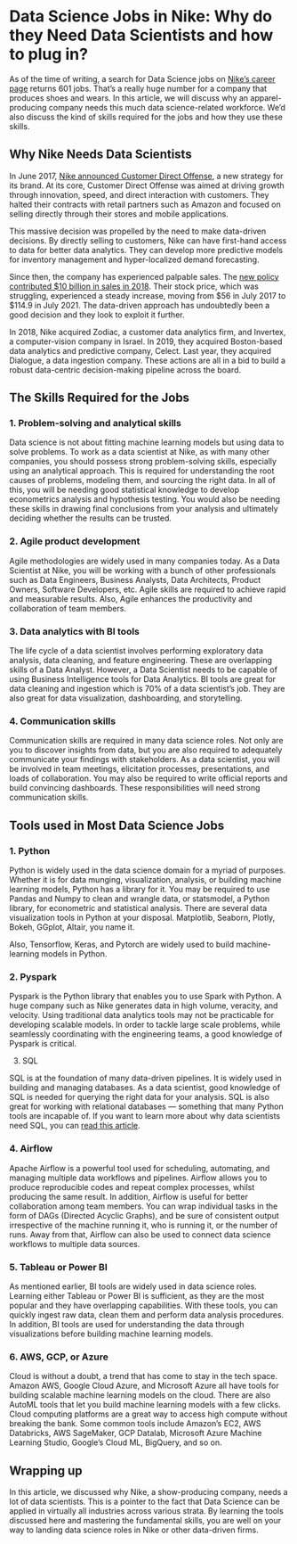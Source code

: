 # Data Science Jobs in Nike: Why do they Need Data Scientists and how to plug in?

As of the time of writing, a search for Data Science jobs on [Nike’s career page](https://jobs.nike.com/?jobSearch=true&jsKeywords%5B0%5D=data&jsKeywords%5B1%5D=scientist&jsOffset=36&jsSort=relevance&jsLanguage=en) returns 601 jobs. That’s a really huge number for a company that produces shoes and wears. In this article, we will discuss why an apparel-producing company needs this much data science-related workforce. We’d also discuss the kind of skills required for the jobs and how they use these skills.


## Why Nike Needs Data Scientists

In June 2017, [Nike announced Customer Direct Offense](https://www.fool.com/investing/2017/06/20/why-nike-is-laying-off-staff-and-changing-strategy.aspx), a new strategy for its brand. At its core, Customer Direct Offense was aimed at driving growth through innovation, speed, and direct interaction with customers. They halted their contracts with retail partners such as Amazon and focused on selling directly through their stores and mobile applications.

This massive decision was propelled by the need to make data-driven decisions. By directly selling to customers, Nike can have first-hand access to data for better data analytics. They can develop more predictive models for inventory management and hyper-localized demand forecasting.

Since then, the company has experienced palpable sales. The [new policy contributed $10 billion in sales in 2018](https://d3.harvard.edu/platform-digit/submission/nike-just-do-it-with-data-science-and-demand-sensing/#_edn1). Their stock price, which was struggling, experienced a steady increase, moving from $56 in July 2017 to $114.9 in July 2021. The data-driven approach has undoubtedly been a good decision and they look to exploit it further. 

In 2018, Nike acquired Zodiac, a customer data analytics firm, and Invertex, a computer-vision company in Israel. In 2019, they acquired Boston-based data analytics and predictive company, Celect. Last year, they acquired Dialogue, a data ingestion company. These actions are all in a bid to build a robust data-centric decision-making pipeline across the board.


## The Skills Required for the Jobs



### 1. Problem-solving and analytical skills

Data science is not about fitting machine learning models but using data to solve problems. To work as a data scientist at Nike, as with many other companies, you should possess strong problem-solving skills, especially using an analytical approach. This is required for understanding the root causes of problems, modeling them, and sourcing the right data. In all of this, you will be needing good statistical knowledge to develop econometrics analysis and hypothesis testing. You would also be needing these skills in drawing final conclusions from your analysis and ultimately deciding whether the results can be trusted.



### 2. Agile product development

Agile methodologies are widely used in many companies today. As a Data Scientist at Nike, you will be working with a bunch of other professionals such as Data Engineers, Business Analysts, Data Architects, Product Owners, Software Developers, etc. Agile skills are required to achieve rapid and measurable results. Also, Agile enhances the productivity and collaboration of team members.



### 3. Data analytics with BI tools

The life cycle of a data scientist involves performing exploratory data analysis, data cleaning, and feature engineering. These are overlapping skills of a Data Analyst. However, a Data Scientist needs to be capable of using Business Intelligence tools for Data Analytics. BI tools are great for data cleaning and ingestion which is 70% of a data scientist’s job. They are also great for data visualization, dashboarding, and storytelling. 



### 4. Communication skills

Communication skills are required in many data science roles. Not only are you to discover insights from data, but you are also required to adequately communicate your findings with stakeholders. As a data scientist, you will be involved in team meetings, elicitation processes, presentations, and loads of collaboration. You may also be required to write official reports and build convincing dashboards. These responsibilities will need strong communication skills.


## Tools used in Most Data Science Jobs



### 1. Python

Python is widely used in the data science domain for a myriad of purposes. Whether it is for data munging, visualization, analysis, or building machine learning models, Python has a library for it. You may be required to use Pandas and Numpy to clean and wrangle data, or statsmodel, a Python library, for econometric and statistical analysis. There are several data visualization tools in Python at your disposal. Matplotlib, Seaborn, Plotly, Bokeh, GGplot, Altair, you name it.

Also, Tensorflow, Keras, and Pytorch are widely used to build machine-learning models in Python.



### 2. Pyspark

Pyspark is the Python library that enables you to use Spark with Python. A huge company such as Nike generates data in high volume, veracity, and velocity. Using traditional data analytics tools may not be practicable for developing scalable models. In order to tackle large scale problems, while seamlessly coordinating with the engineering teams, a good knowledge of Pyspark is critical.



3. SQL

SQL is at the foundation of many data-driven pipelines. It is widely used in building and managing databases. As a data scientist, good knowledge of SQL is needed for querying the right data for your analysis. SQL is also great for working with relational databases — something that many Python tools are incapable of. If you want to learn more about why data scientists need SQL, you can [read this article](http://careers.dataskeptic.com/blog/learning/2022/the-importance-of-learning-sql-for-a-data-scientist-1663602673703). 



### 4. Airflow

Apache Airflow is a powerful tool used for scheduling, automating, and managing multiple data workflows and pipelines. Airflow allows you to produce reproducible codes and repeat complex processes, whilst producing the same result. In addition, Airflow is useful for better collaboration among team members. You can wrap individual tasks in the form of DAGs (Directed Acyclic Graphs), and be sure of consistent output irrespective of the machine running it, who is running it, or the number of runs. Away from that, Airflow can also be used to connect data science workflows to multiple data sources.



### 5. Tableau or Power BI

As mentioned earlier, BI tools are widely used in data science roles. Learning either Tableau or Power BI is sufficient, as they are the most popular and they have overlapping capabilities. With these tools, you can quickly ingest raw data, clean them and perform data analysis procedures. In addition, BI tools are used for understanding the data through visualizations before building machine learning models.



### 6. AWS, GCP, or Azure

Cloud is without a doubt, a trend that has come to stay in the tech space. Amazon AWS, Google Cloud Azure, and Microsoft Azure all have tools for building scalable machine learning models on the cloud. There are also AutoML tools that let you build machine learning models with a few clicks. Cloud computing platforms are a great way to access high compute without breaking the bank. Some common tools include Amazon’s EC2, AWS Databricks, AWS SageMaker, GCP Datalab, Microsoft Azure Machine Learning Studio, Google’s Cloud ML, BigQuery, and so on.


## Wrapping up

In this article, we discussed why Nike, a show-producing company, needs a lot of data scientists. This is a pointer to the fact that Data Science can be applied in virtually all industries across various strata. By learning the tools discussed here and mastering the fundamental skills, you are well on your way to landing data science roles in Nike or other data-driven firms.
